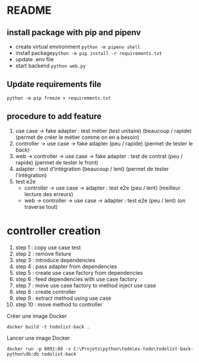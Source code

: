 # README

## install package with pip and pipenv
- create virtual environment `python -m pipenv shell`
- install package`python -m pip install -r requirements.txt`
- update .env file
- start backend `python web.py`


## Update requirements file
`python -m pip freeze > requirements.txt`

## procedure to add feature
1. use case -> fake adapter : test métier (test unitaire) (beaucoup / rapide) (permet de créer le métier comme on en a besoin)
2. controller -> use case -> fake adapter (peu / rapide) (permet de tester le back)
3. web -> controller -> use case -> fake adapter : test de contrat (peu / rapide) (permet de tester le front)
4. adapter : test d'intégration (beaucoup / lent) (permet de tester l'intégration)
5. test e2e
    - controller -> use case -> adapter : test e2e (peu / lent) (meilleur lecture des erreurs)
    - web -> controller -> use case -> adapter : test e2e (peu / lent) (on traverse tout)

# controller creation
1. step 1 : copy use case test
2. step 2 : remove fixture
3. step 3 : introduce dependencies
4. step 4 : pass adapter from dependencies
5. step 5 : create use case factory from dependencies
6. step 6 : feed dependencies with use case factory
7. step 7 : move use case factory to method inject use case
8. step 8 : create controller
9. step 9 : extract method using use case
10. step 10 : move method to controller

Créer une image Docker
```
docker build -t todolist-back .
```

Lancer une image Docker

```
docker run -p 8091:80 -v C:\Projets\python\todo\es-todo\todolist-back-python\db:db todolist-back 
```